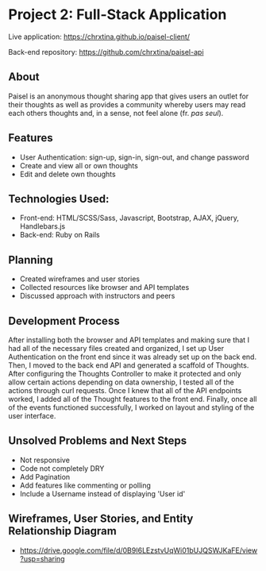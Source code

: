 # Project 2: Full-Stack Application

Live application: https://chrxtina.github.io/paisel-client/

Back-end repository: https://github.com/chrxtina/paisel-api

## About

Paisel is an anonymous thought sharing app that gives users an outlet for their thoughts as well as provides a community whereby users may read each others thoughts and, in a sense, not feel alone (fr. *pas seul*).

## Features

- User Authentication: sign-up, sign-in, sign-out, and change password
- Create and view all or own thoughts
- Edit and delete own thoughts

## Technologies Used:

- Front-end: HTML/SCSS/Sass, Javascript, Bootstrap, AJAX, jQuery, Handlebars.js
- Back-end: Ruby on Rails

## Planning

- Created wireframes and user stories
- Collected resources like browser and API templates
- Discussed approach with instructors and peers

## Development Process

After installing both the browser and API templates and making sure that I had all of the necessary files created and organized, I set up User Authentication on the front end since it was already set up on the back end. Then, I moved to the back end API and generated a scaffold of Thoughts. After configuring the Thoughts Controller to make it protected and only allow certain actions depending on data ownership, I tested all of the actions through curl requests. Once I knew that all of the API endpoints worked, I added all of the Thought features to the front end. Finally, once all of the events functioned successfully, I worked on layout and styling of the user interface.


## Unsolved Problems and Next Steps

- Not responsive
- Code not completely DRY
- Add Pagination
- Add features like commenting or polling
- Include a Username instead of displaying 'User id'

## Wireframes, User Stories, and Entity Relationship Diagram

- https://drive.google.com/file/d/0B9I6LEzstvUqWi01bUJQSWJKaFE/view?usp=sharing
